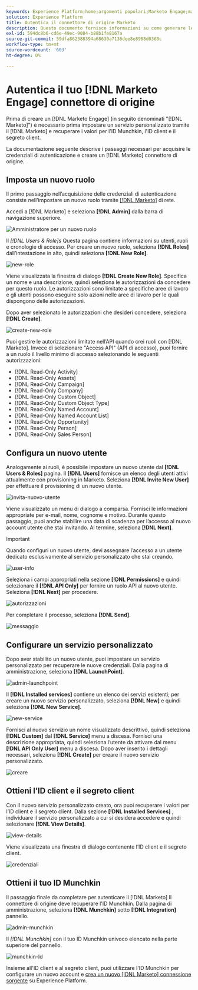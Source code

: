 ```yaml
---
keywords: Experience Platform;home;argomenti popolari;Marketo Engage;marketo;marketo;home;popular topic;system;marketo engagement;marketo
solution: Experience Platform
title: Autentica il connettore di origine Marketo
description: Questo documento fornisce informazioni su come generare le credenziali di autenticazione di Marketo.
exl-id: 594dc8b6-cd6e-49ec-9084-b88b1fe8167a
source-git-commit: 59dfa862388394a68630a7136dee8e8988d0368c
workflow-type: tm+mt
source-wordcount: '603'
ht-degree: 0%

---
```


# Autentica il tuo [!DNL Marketo Engage] connettore di origine

Prima di creare un [!DNL Marketo Engage] (in seguito denominati &quot;[!DNL Marketo]&quot;) è necessario prima impostare un servizio personalizzato tramite il [!DNL Marketo] e recuperare i valori per l&#39;ID Munchkin, l&#39;ID client e il segreto client.

La documentazione seguente descrive i passaggi necessari per acquisire le credenziali di autenticazione e creare un [!DNL Marketo] connettore di origine.

## Imposta un nuovo ruolo

Il primo passaggio nell’acquisizione delle credenziali di autenticazione consiste nell’impostare un nuovo ruolo tramite [[!DNL Marketo]](https://app-sjint.marketo.com/#MM0A1) di rete.

Accedi a [!DNL Marketo] e seleziona **[!DNL Admin]** dalla barra di navigazione superiore.

![Amministratore per un nuovo ruolo](../images/marketo/home.png)

Il *[!DNL Users & Role]s* Questa pagina contiene informazioni su utenti, ruoli e cronologie di accesso. Per creare un nuovo ruolo, seleziona **[!DNL Roles]** dall’intestazione in alto, quindi seleziona **[!DNL New Role]**.

![new-role](../images/marketo/new-role.png)

Viene visualizzata la finestra di dialogo **[!DNL Create New Role]**. Specifica un nome e una descrizione, quindi seleziona le autorizzazioni da concedere per questo ruolo. Le autorizzazioni sono limitate a specifiche aree di lavoro e gli utenti possono eseguire solo azioni nelle aree di lavoro per le quali dispongono delle autorizzazioni.

Dopo aver selezionato le autorizzazioni che desideri concedere, seleziona **[!DNL Create]**.

![create-new-role](../images/marketo/create-new-role.png)

Puoi gestire le autorizzazioni limitate nell’API quando crei ruoli con [!DNL Marketo]. Invece di selezionare &quot;Access API&quot; (API di accesso), puoi fornire a un ruolo il livello minimo di accesso selezionando le seguenti autorizzazioni:

* [!DNL Read-Only Activity]
* [!DNL Read-Only Assets]
* [!DNL Read-Only Campaign]
* [!DNL Read-Only Company]
* [!DNL Read-Only Custom Object]
* [!DNL Read-Only Custom Object Type]
* [!DNL Read-Only Named Account]
* [!DNL Read-Only Named Account List]
* [!DNL Read-Only Opportunity]
* [!DNL Read-Only Person]
* [!DNL Read-Only Sales Person]

## Configura un nuovo utente

Analogamente ai ruoli, è possibile impostare un nuovo utente dal **[!DNL Users & Roles]** pagina. Il **[!DNL Users]** fornisce un elenco degli utenti attivi attualmente con provisioning in Marketo. Seleziona **[!DNL Invite New User]** per effettuare il provisioning di un nuovo utente.

![invita-nuovo-utente](../images/marketo/invite-new-user.png)

Viene visualizzato un menu di dialogo a comparsa. Fornisci le informazioni appropriate per e-mail, nome, cognome e motivo. Durante questo passaggio, puoi anche stabilire una data di scadenza per l’accesso al nuovo account utente che stai invitando. Al termine, seleziona **[!DNL Next]**.

>[!IMPORTANT]
>
>Quando configuri un nuovo utente, devi assegnare l’accesso a un utente dedicato esclusivamente al servizio personalizzato che stai creando.

![user-info](../images/marketo/new-user-info.png)

Seleziona i campi appropriati nella sezione **[!DNL Permissions]** e quindi selezionare il **[!DNL API Only]** per fornire un ruolo API al nuovo utente. Seleziona **[!DNL Next]** per procedere.

![autorizzazioni](../images/marketo/permissions.png)

Per completare il processo, seleziona **[!DNL Send]**.

![messaggio](../images/marketo/message.png)

## Configurare un servizio personalizzato

Dopo aver stabilito un nuovo utente, puoi impostare un servizio personalizzato per recuperare le nuove credenziali. Dalla pagina di amministrazione, seleziona **[!DNL LaunchPoint]**.

![admin-launchpoint](../images/marketo/admin-launchpoint.png)

Il **[!DNL Installed services]** contiene un elenco dei servizi esistenti; per creare un nuovo servizio personalizzato, seleziona **[!DNL New]** e quindi seleziona **[!DNL New Service]**.

![new-service](../images/marketo/new-service.png)

Fornisci al nuovo servizio un nome visualizzato descrittivo, quindi seleziona **[!DNL Custom]** dal **[!DNL Service]** menu a discesa. Fornisci una descrizione appropriata, quindi seleziona l’utente da attivare dal menu **[!DNL API Only User]** menu a discesa. Dopo aver inserito i dettagli necessari, seleziona **[!DNL Create]** per creare il nuovo servizio personalizzato.

![creare](../images/marketo/create.png)

## Ottieni l’ID client e il segreto client

Con il nuovo servizio personalizzato creato, ora puoi recuperare i valori per l’ID client e il segreto client. Dalla sezione **[!DNL Installed Services]** , individuare il servizio personalizzato a cui si desidera accedere e quindi selezionare **[!DNL View Details]**.

![view-details](../images/marketo/view-details.png)

Viene visualizzata una finestra di dialogo contenente l’ID client e il segreto client.

![credenziali](../images/marketo/credentials.png)

## Ottieni il tuo ID Munchkin

Il passaggio finale da completare per autenticare il [!DNL Marketo] Il connettore di origine deve recuperare l&#39;ID Munchkin. Dalla pagina di amministrazione, seleziona **[!DNL Munchkin]** sotto **[!DNL Integration]** pannello.

![admin-munchkin](../images/marketo/admin-munchkin.png)

Il *[!DNL Munchkin]* con il tuo ID Munchkin univoco elencato nella parte superiore del pannello.

![munchkin-Id](../images/marketo/munchkin-id.png)

Insieme all&#39;ID client e al segreto client, puoi utilizzare l&#39;ID Munchkin per configurare un nuovo account e [crea un nuovo [!DNL Marketo] connessione sorgente](../../../tutorials/ui/create/adobe-applications/marketo.md) su Experience Platform.
